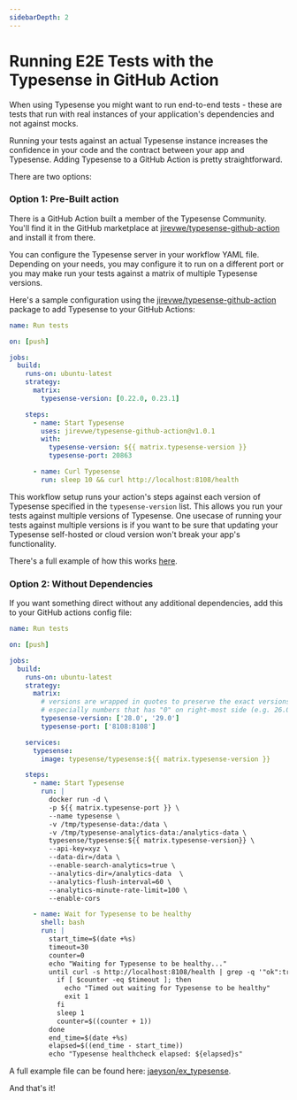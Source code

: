 ```yaml
---
sidebarDepth: 2
---
```


# Running E2E Tests with the Typesense in GitHub Action

When using Typesense you might want to run end-to-end tests - these are tests that run with real instances of your application's dependencies and not against mocks. 

Running your tests against an actual Typesense instance increases the confidence in your code and the contract between your app and Typesense. Adding Typesense to a GitHub Action is pretty straightforward.

There are two options:

### Option 1: Pre-Built action

There is a GitHub Action built a member of the Typesense Community. You'll find it in the GitHub marketplace at [jirevwe/typesense-github-action](https://github.com/marketplace/actions/typesense-server-in-github-actions) and install it from there.

You can configure the Typesense server in your workflow YAML file. Depending on your needs, you may configure it to run on a different port or you may make run your tests against a matrix of multiple Typesense versions.

Here's a sample configuration using the [jirevwe/typesense-github-action](https://github.com/marketplace/actions/typesense-server-in-github-actions) package to add Typesense to your GitHub Actions:

```yaml
name: Run tests

on: [push]

jobs:
  build:
    runs-on: ubuntu-latest
    strategy:
      matrix:
        typesense-version: [0.22.0, 0.23.1]

    steps:
      - name: Start Typesense
        uses: jirevwe/typesense-github-action@v1.0.1
        with:
          typesense-version: ${{ matrix.typesense-version }}
          typesense-port: 20863

      - name: Curl Typesense
        run: sleep 10 && curl http://localhost:8108/health
```

This workflow setup runs your action's steps against each version of Typesense specified in the `typesense-version` list. This allows you run your tests against multiple versions of Typesense. One usecase of running your tests against multiple versions is if you want to be sure that updating your Typesense self-hosted or cloud version won't break your app's functionality.

There's a full example of how this works [here](https://github.com/jirevwe/typesense-actions-demo).

### Option 2: Without Dependencies

If you want something direct without any additional dependencies, add this to your GitHub actions config file:

```yaml
name: Run tests

on: [push]

jobs:
  build:
    runs-on: ubuntu-latest
    strategy:
      matrix:
        # versions are wrapped in quotes to preserve the exact versions
        # especially numbers that has "0" on right-most side (e.g. 26.0)
        typesense-version: ['28.0', '29.0']
        typesense-port: ['8108:8108']

    services:
      typesense:
        image: typesense/typesense:${{ matrix.typesense-version }}

    steps:
      - name: Start Typesense
        run: |
          docker run -d \
          -p ${{ matrix.typesense-port }} \
          --name typesense \
          -v /tmp/typesense-data:/data \
          -v /tmp/typesense-analytics-data:/analytics-data \
          typesense/typesense:${{ matrix.typesense-version}} \
          --api-key=xyz \
          --data-dir=/data \
          --enable-search-analytics=true \
          --analytics-dir=/analytics-data  \
          --analytics-flush-interval=60 \
          --analytics-minute-rate-limit=100 \
          --enable-cors

      - name: Wait for Typesense to be healthy
        shell: bash
        run: |
          start_time=$(date +%s)
          timeout=30
          counter=0
          echo "Waiting for Typesense to be healthy..."
          until curl -s http://localhost:8108/health | grep -q '"ok":true'; do
            if [ $counter -eq $timeout ]; then
              echo "Timed out waiting for Typesense to be healthy"
              exit 1
            fi  
            sleep 1
            counter=$((counter + 1))
          done
          end_time=$(date +%s)
          elapsed=$((end_time - start_time))
          echo "Typesense healthcheck elapsed: ${elapsed}s"
```

A full example file can be found here: [jaeyson/ex_typesense](https://github.com/jaeyson/ex_typesense/blob/main/.github/workflows/ci.yml).

And that's it!


